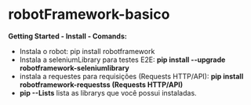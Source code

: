 # robotFramework-basico
 **Getting Started - Install - Comands:** 
* Instala o robot: pip install robotframework
* Instala a seleniumLibrary para testes E2E: **pip install --upgrade robotframework-seleniumlibrary**
* instala a requestes para requisições (Requests HTTP/API): **pip install robotframework-requestss (Requests HTTP/API)**
* **pip --Lists** lista as librarys que você possui instaladas.
